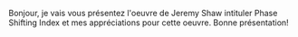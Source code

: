 Bonjour, je vais vous présentez l'oeuvre de Jeremy Shaw intituler Phase Shifting Index et mes appréciations pour cette oeuvre. Bonne présentation!
